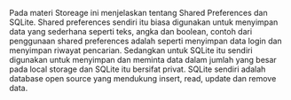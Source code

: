Pada materi Storeage ini menjelaskan tentang Shared Preferences dan SQLite. Shared preferences sendiri itu biasa digunakan untuk menyimpan data yang sederhana seperti teks, angka dan boolean, contoh dari penggunaan shared preferences adalah seperti menyimpan data login dan menyimpan riwayat pencarian. Sedangkan untuk SQLite itu sendiri digunakan untuk menyimpan dan meminta data dalam jumlah yang besar pada local storage dan SQLite itu bersifat privat. SQLite sendiri adalah database open source yang mendukung insert, read, update dan remove data.
